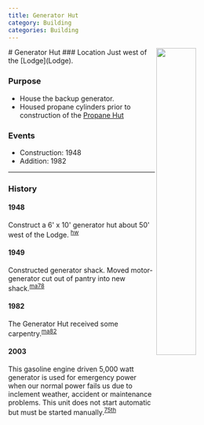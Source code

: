 ```yaml
---
title: Generator Hut
category: Building
categories: Building
---
```

<img src="/img/2020-Generator-Hut.jpeg" style="width: 40%;" align="right">
# Generator Hut
### Location
Just west of the [Lodge](Lodge).

### Purpose
- House the backup generator.
- Housed propane cylinders prior to construction of the [Propane Hut](Propane-Hut)

### Events
- Construction: 1948
- Addition: 1982

---
### History
#### 1948

Construct a 6' x 10' generator hut about 50' west of the Lodge. <sup>[hw][]</sup>

#### 1949

Constructed generator shack. Moved motor-generator cut out of pantry into new shack.<sup>[ma78][]</sup>

#### 1982

The Generator Hut received some carpentry.<sup>[ma82][]</sup>

#### 2003

This gasoline engine driven 5,000 watt generator is used for emergency power when our normal power fails us due to inclement weather, accident or maintenance problems. This unit does not start automatic but must be started manually.<sup>[75th][]</sup>

[hw]: History-Walt "Meany History, by Walt Little"
[ma78]: Mountaineer-Annual#1978
[ma82]: Mountaineer-Annual#1982
[75th]: Anniversary#75th